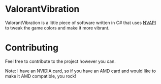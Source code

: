# ValorantVibration
ValorantVibration is a little piece of software written in C# that uses [NVAPI](https://developer.nvidia.com/nvapi) to tweak the game colors and make it more vibrant.

# Contributing
Feel free to contribute to the project however you can.

Note: I have an NVIDIA card, so if you have an AMD card and would like to make it AMD compatible, you rock!
